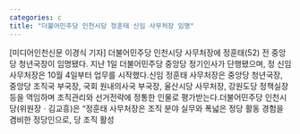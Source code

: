 ```yaml
---
categories: c
title: "더불어민주당 인천시당 정훈태 신임 사무처장 임명"
---
```

[미디어인천신문 이경식 기자] 더불어민주당 인천시당 사무처장에 정훈태(52) 전 중앙당 청년국장이 임명됐다. 지난 1일 더불어민주당 중앙당 정기인사가 단행됐으며, 정 신임 사무처장은 10월 4일부터 업무를 시작했다.신임 정훈태 사무처장은 중앙당 청년국장, 중앙당 조직국 부국장, 국회 원내의사국 부국장, 울산시당 사무처장, 강원도당 정책실장 등을 역임하며 조직관리와 선거전략에 정통한 인물로 평가받는다.더불어민주당 인천시당(위원장ㆍ김교흥)은 “정훈태 사무처장은 조직 분야 실무와 폭넓은 정당 활동 경험을 겸비한 정당인으로, 당 조직 활성